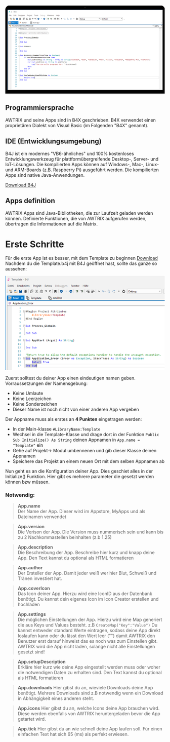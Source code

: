
  
![B4J](assets/coding/code.png)

## Programmiersprache  
AWTRIX und seine Apps sind in B4X geschrieben. 
B4X verwendet einen proprietären Dialekt von Visual Basic (im Folgenden "B4X" genannt).

## IDE (Entwicklungsumgebung)
B4J ist ein modernes "VB6-ähnliches" und 100% kostenloses Entwicklungswerkzeug für plattformübergreifende Desktop-, Server- und IoT-Lösungen.
Die kompilierten Apps können auf Windows-, Mac-, Linux- und ARM-Boards (z.B. Raspberry Pi) ausgeführt werden. Die kompilierten Apps sind native Java-Anwendungen.  
  
[Download B4J](https://www.b4x.com/b4j.html)


## Apps definition
AWTRIX Apps sind Java-Bibliotheken, die zur Laufzeit geladen werden können.
Definierte Funktionen, die von AWTRIX aufgerufen werden, übertragen die Informationen auf die Matrix.

# Erste Schritte
Für die erste App ist es besser, mit dem Template zu beginnen [Download](https://github.com/awtrix/AWTRIX2.0-Apps/tree/master/templateApp)  
Nachdem du die Template.b4j mit B4J geöffnet hast, sollte das ganze so aussehen:  
  
![B4J](assets/coding/start.png)

Zuerst solltest du deiner App einen eindeutigen namen geben.  
Vorraussetzungen der Namensgebung:
- Keine Umlaute
- Keine Leerzeichen
- Keine Sonderzeichen
- Dieser Name ist noch nicht von einer anderen App vergeben

Der Appname muss als erstes an **4 Punkten** eingetragen werden:
- In der Main-klasse ```#LibraryName:Template```
- Wechsel in die Template-Klasse und drage dort in der Funktion ```Public Sub Initialize() As String``` deinen Appnamen in ```App.name = "Template"``` ein
- Gehe auf Projekt-> Modul umbennenen und gib dieser Klasse deinen Appnamen
- Speichere das Projekt an einem neuen Ort mit dem selben Appnamen ab

Nun geht es an die Konfiguration deiner App. Dies geschiet alles in der Initialize() Funktion. Hier gibt es mehrere parameter die gesetzt werden können bzw müssen.

### Notwendig:

> **App.name**  
 Der Name der App. Dieser wird im Appstore, MyApps und als Dateinamen verwendet

> **App.version**    
> Die Verison der App. Die Version muss nummerisch sein und kann bis zu 2 Nachkommastellen beinhalten (z.b 1.25)

> **App.description**  
> Die Beschreibung der App. Beschreibe hier kurz und knapp deine App. Den Text kannst du optional als HTML formatieren

> **App.author**  
> Der Ersteller der App. Damit jeder weiß wer hier Blut, Schweiß und Tränen investiert hat.

> **App.coverIcon**  
> Das Icon deiner App. Hierzu wird eine IconID aus der Datenbank benötigt. Du kannst dein eigenes Icon im Icon Creator erstellen und hochladen

> **App.settings**  
> Die möglichen Einstellungen der App. Hierzu wird eine Map generiert die aus Keys und Values besteht. z.B
> ```CreateMap("Key":"Value")```
> Du kannst entweder standard Werte eintragen, sodass deine App direkt loslaufen kann oder du lässt den Wert leer ("") damit AWTRIX den Benutzer erst darauf hinweist das es noch was zum Einstellen gibt.
> AWTRIX wird die App nicht laden, solange nicht alle Einstellungen gesetzt sind! 

> **App.setupDescription**  
> Erkläre hier kurz wie deine App eingestellt werden muss oder woher die notwendigen Daten zu erhalten sind. Den Text kannst du optional als HTML formatieren

> **App.downloads** 
> Hier gibst du an, wieviele Downloads deine App benötigt. Mehrere Downloads sind z.B notwendig wenn ein Download in Abhängigkeit eines anderen steht.

> **App.icons** 
> Hier gibst du an, welche Icons deine App brauchen wird. Diese werden ebenfalls von AWTRIX heruntergeladen bevor die App getartet wird.

> **App.tick** 
> Hier gibst du an wie schnell deine App laufen soll. Für einen einfachen Text hat sich 65 (ms) als perfekt erwiesen.
